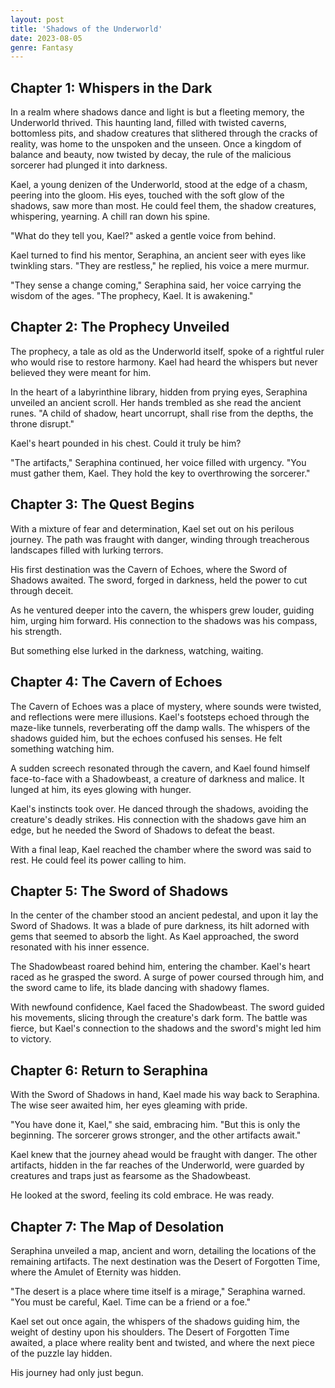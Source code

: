 ```yaml
---
layout: post
title: 'Shadows of the Underworld'
date: 2023-08-05
genre: Fantasy
---
```


## Chapter 1: Whispers in the Dark
In a realm where shadows dance and light is but a fleeting memory, the Underworld thrived. This haunting land, filled with twisted caverns, bottomless pits, and shadow creatures that slithered through the cracks of reality, was home to the unspoken and the unseen. Once a kingdom of balance and beauty, now twisted by decay, the rule of the malicious sorcerer had plunged it into darkness.

Kael, a young denizen of the Underworld, stood at the edge of a chasm, peering into the gloom. His eyes, touched with the soft glow of the shadows, saw more than most. He could feel them, the shadow creatures, whispering, yearning. A chill ran down his spine.

"What do they tell you, Kael?" asked a gentle voice from behind.

Kael turned to find his mentor, Seraphina, an ancient seer with eyes like twinkling stars. "They are restless," he replied, his voice a mere murmur.

"They sense a change coming," Seraphina said, her voice carrying the wisdom of the ages. "The prophecy, Kael. It is awakening."

## Chapter 2: The Prophecy Unveiled
The prophecy, a tale as old as the Underworld itself, spoke of a rightful ruler who would rise to restore harmony. Kael had heard the whispers but never believed they were meant for him.

In the heart of a labyrinthine library, hidden from prying eyes, Seraphina unveiled an ancient scroll. Her hands trembled as she read the ancient runes. "A child of shadow, heart uncorrupt, shall rise from the depths, the throne disrupt."

Kael's heart pounded in his chest. Could it truly be him?

"The artifacts," Seraphina continued, her voice filled with urgency. "You must gather them, Kael. They hold the key to overthrowing the sorcerer."

## Chapter 3: The Quest Begins
With a mixture of fear and determination, Kael set out on his perilous journey. The path was fraught with danger, winding through treacherous landscapes filled with lurking terrors.

His first destination was the Cavern of Echoes, where the Sword of Shadows awaited. The sword, forged in darkness, held the power to cut through deceit.

As he ventured deeper into the cavern, the whispers grew louder, guiding him, urging him forward. His connection to the shadows was his compass, his strength.

But something else lurked in the darkness, watching, waiting.

## Chapter 4: The Cavern of Echoes
The Cavern of Echoes was a place of mystery, where sounds were twisted, and reflections were mere illusions. Kael's footsteps echoed through the maze-like tunnels, reverberating off the damp walls. The whispers of the shadows guided him, but the echoes confused his senses. He felt something watching him.

A sudden screech resonated through the cavern, and Kael found himself face-to-face with a Shadowbeast, a creature of darkness and malice. It lunged at him, its eyes glowing with hunger.

Kael's instincts took over. He danced through the shadows, avoiding the creature's deadly strikes. His connection with the shadows gave him an edge, but he needed the Sword of Shadows to defeat the beast.

With a final leap, Kael reached the chamber where the sword was said to rest. He could feel its power calling to him.

## Chapter 5: The Sword of Shadows
In the center of the chamber stood an ancient pedestal, and upon it lay the Sword of Shadows. It was a blade of pure darkness, its hilt adorned with gems that seemed to absorb the light. As Kael approached, the sword resonated with his inner essence.

The Shadowbeast roared behind him, entering the chamber. Kael's heart raced as he grasped the sword. A surge of power coursed through him, and the sword came to life, its blade dancing with shadowy flames.

With newfound confidence, Kael faced the Shadowbeast. The sword guided his movements, slicing through the creature's dark form. The battle was fierce, but Kael's connection to the shadows and the sword's might led him to victory.

## Chapter 6: Return to Seraphina
With the Sword of Shadows in hand, Kael made his way back to Seraphina. The wise seer awaited him, her eyes gleaming with pride.

"You have done it, Kael," she said, embracing him. "But this is only the beginning. The sorcerer grows stronger, and the other artifacts await."

Kael knew that the journey ahead would be fraught with danger. The other artifacts, hidden in the far reaches of the Underworld, were guarded by creatures and traps just as fearsome as the Shadowbeast.

He looked at the sword, feeling its cold embrace. He was ready.

## Chapter 7: The Map of Desolation
Seraphina unveiled a map, ancient and worn, detailing the locations of the remaining artifacts. The next destination was the Desert of Forgotten Time, where the Amulet of Eternity was hidden.

"The desert is a place where time itself is a mirage," Seraphina warned. "You must be careful, Kael. Time can be a friend or a foe."

Kael set out once again, the whispers of the shadows guiding him, the weight of destiny upon his shoulders. The Desert of Forgotten Time awaited, a place where reality bent and twisted, and where the next piece of the puzzle lay hidden.

His journey had only just begun.